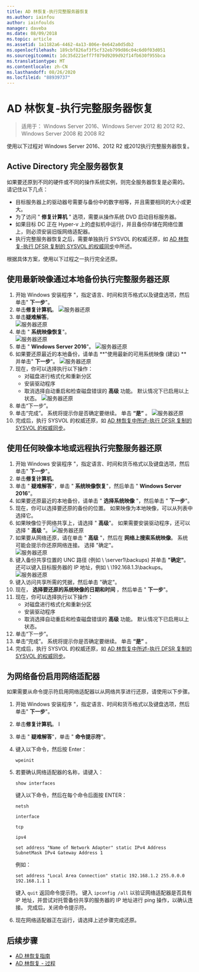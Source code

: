 ```yaml
---
title: AD 林恢复-执行完整服务器恢复
ms.author: iainfou
author: iainfoulds
manager: daveba
ms.date: 08/09/2018
ms.topic: article
ms.assetid: 1a1182a6-4462-4a13-806e-0e642a0d5db2
ms.openlocfilehash: 189cbf826af3f5cf32eb799d86c04c6d0f03d051
ms.sourcegitcommit: 1dc35d221eff7f079d9209d92f14fb630f955bca
ms.translationtype: MT
ms.contentlocale: zh-CN
ms.lasthandoff: 08/26/2020
ms.locfileid: "88939737"
---
```

# <a name="ad-forest-recovery---performing-a-full-server-recovery"></a>AD 林恢复-执行完整服务器恢复

>适用于： Windows Server 2016、Windows Server 2012 和 2012 R2、Windows Server 2008 和 2008 R2

使用以下过程对 Windows Server 2016、2012 R2 或2012执行完整服务器恢复。

## <a name="active-directory-full-server-recovery"></a>Active Directory 完全服务器恢复

如果要还原到不同的硬件或不同的操作系统实例，则完全服务器恢复是必需的。 请记住以下几点：

- 目标服务器上的驱动器号需要与备份中的数字相等，并且需要相同的大小或更大。
- 为了访问 " **修复计算机** " 选项，需要从操作系统 DVD 启动目标服务器。
- 如果目标 DC 正在 Hyper-v 上的虚拟机中运行，并且备份存储在网络位置上，则必须安装旧版网络适配器。
- 执行完整服务器恢复之后，需要单独执行 SYSVOL 的权威还原，如 [AD 林恢复-执行 DFSR 复制的 SYSVOL 的权威同步](AD-Forest-Recovery-Authoritative-Recovery-SYSVOL.md)中所述。

根据具体方案，使用以下过程之一执行完全还原。

## <a name="perform-a-full-server-restore-with-a-local-backup-with-the-latest-image"></a>使用最新映像通过本地备份执行完整服务器还原

1. 开始 Windows 安装程序 "，指定语言、时间和货币格式以及键盘选项，然后单击" **下一步**"。
2. 单击**修复计算机**。
   ![服务器还原](media/AD-Forest-Recovery-Perform-a-Full-Recovery/restore1.png)
3. 单击**疑难解答**。</br>
   ![服务器还原](media/AD-Forest-Recovery-Perform-a-Full-Recovery/restore2.png)
4. 单击 " **系统映像恢复**"。</br>
   ![服务器还原](media/AD-Forest-Recovery-Perform-a-Full-Recovery/restore3.png)
5. 单击 " **Windows Server 2016**"。
   ![服务器还原](media/AD-Forest-Recovery-Perform-a-Full-Recovery/restore4.png)
6. 如果要还原最近的本地备份，请单击 **"使用最新的可用系统映像 (建议) ** 并单击" **下一步**"。
   ![服务器还原](media/AD-Forest-Recovery-Perform-a-Full-Recovery/restore5.png)
7. 现在，你可以选择执行以下操作：
   -  对磁盘进行格式化和重新分区
   -  安装驱动程序
   -  取消选择自动重启和检查磁盘错误的 **高级** 功能。 默认情况下已启用以上状态。
   ![服务器还原](media/AD-Forest-Recovery-Perform-a-Full-Recovery/restore6.png)
8. 单击“下一步”。
9. 单击“完成”。 系统将提示你是否确定要继续。 单击 **“是”** 。
   ![服务器还原](media/AD-Forest-Recovery-Perform-a-Full-Recovery/restore11.png)
10. 完成后，执行 SYSVOL 的权威还原，如 [AD 林恢复中所述-执行 DFSR 复制的 SYSVOL 的权威同步](AD-Forest-Recovery-Authoritative-Recovery-SYSVOL.md)。

## <a name="perform-a-full-server-restore-with-any-image-local-or-remote"></a>使用任何映像本地或远程执行完整服务器还原

1. 开始 Windows 安装程序 "，指定语言、时间和货币格式以及键盘选项，然后单击" **下一步**"。
2. 单击**修复计算机**。</br>
3. 单击 " **疑难解答**"，单击 " **系统映像恢复**"，然后单击 " **Windows Server 2016**"。
4. 如果要还原最近的本地备份，请单击 " **选择系统映像** "，然后单击 " **下一步**"。
5. 现在，你可以选择要还原的备份的位置。 如果映像为本地映像，可以从列表中选择它。
6. 如果映像位于网络共享上，请选择 " **高级**"。 如果需要安装驱动程序，还可以选择 " **高级** "。
   ![服务器还原](media/AD-Forest-Recovery-Perform-a-Full-Recovery/restore7.png)
7. 如果要从网络还原，请在单击 " **高级** "，然后在 **网络上搜索系统映像**。 系统可能会提示你还原网络连接。 选择 "确定"。 </br>
   ![服务器还原](media/AD-Forest-Recovery-Perform-a-Full-Recovery/restore8.png)
8. 键入备份共享位置的 UNC 路径 (例如 \\ \server1\backups) 并单击 **"确定"**。 还可以键入目标服务器的 IP 地址，例如 \\ \192.168.1.3\backups。
   ![服务器还原](media/AD-Forest-Recovery-Perform-a-Full-Recovery/restore9.png)
9. 键入访问共享所需的凭据，然后单击 "确定"。
10. 现在， **选择要还原的系统映像的日期和时间** ，然后单击 " **下一步**"。
11. 现在，你可以选择执行以下操作：
    - 对磁盘进行格式化和重新分区
    - 安装驱动程序
    - 取消选择自动重启和检查磁盘错误的 **高级** 功能。 默认情况下已启用以上状态。
12. 单击“下一步”。
13. 单击“完成”。 系统将提示你是否确定要继续。 单击 **“是”** 。
14. 完成后，执行 SYSVOL 的权威还原，如 [AD 林恢复中所述-执行 DFSR 复制的 SYSVOL 的权威同步](AD-Forest-Recovery-Authoritative-Recovery-SYSVOL.md)。

## <a name="enabling-the-network-adapter-for-a-network-backup"></a>为网络备份启用网络适配器

如果需要从命令提示符启用网络适配器以从网络共享进行还原，请使用以下步骤。

1. 开始 Windows 安装程序 "，指定语言、时间和货币格式以及键盘选项，然后单击" **下一步**"。
2. 单击**修复计算机**。 I
3. 单击 " **疑难解答**"，单击 " **命令提示符**"。
4. 键入以下命令，然后按 Enter：

   ```
   wpeinit
   ```

5. 若要确认网络适配器的名称，请键入：

   ```
   show interfaces
   ```

   键入以下命令，然后在每个命令后面按 ENTER：

   ```
   netsh
   ```

   ```
   interface
   ```

   ```
   tcp
   ```

   ```
   ipv4
   ```

   ```
   set address "Name of Network Adapter" static IPv4 Address SubnetMask IPv4 Gateway Address 1
   ```

   例如：

   ```
   set address "Local Area Connection" static 192.168.1.2 255.0.0.0 192.168.1.1 1
   ```

   键入 `quit` 返回命令提示符。 键入 `ipconfig /all` 以验证网络适配器是否具有 IP 地址，并尝试对托管备份共享的服务器的 IP 地址进行 ping 操作，以确认连接。 完成后，关闭命令提示符。

6. 现在网络适配器正在运行，请选择上述步骤完成还原。

## <a name="next-steps"></a>后续步骤

- [AD 林恢复指南](AD-Forest-Recovery-Guide.md)
- [AD 林恢复 - 过程](AD-Forest-Recovery-Procedures.md)
